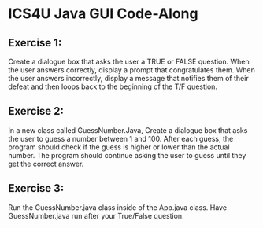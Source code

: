  
# ICS4U Java GUI Code-Along

## Exercise 1:
Create a dialogue box that asks the user a TRUE or FALSE question. When the user answers correctly, display a prompt that congratulates them. When the user answers incorrectly, display a message that notifies them of their defeat and then loops back to the beginning of the T/F question.

## Exercise 2:
In a new class called GuessNumber.Java, Create a dialogue box that asks the user to guess a number between 1 and 100. After each guess, the program should check if the guess is higher or lower than the actual number. The program should continue asking the user to guess until they get the correct answer.

## Exercise 3:
Run the GuessNumber.java class inside of the App.java class. Have GuessNumber.java run after your True/False question.